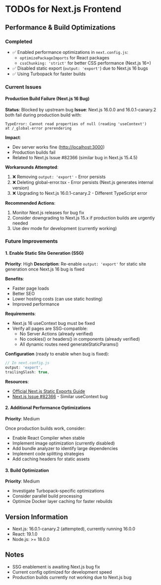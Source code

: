 # TODOs for Next.js Frontend

## Performance & Build Optimizations

### Completed
- ✅ Enabled performance optimizations in `next.config.js`:
  - `optimizePackageImports` for React packages
  - `cssChunking: 'strict'` for better CSS performance (Next.js 16+)
- ✅ Disabled static export (`output: 'export'`) due to Next.js 16 bugs
- ✅ Using Turbopack for faster builds

### Current Issues

#### Production Build Failure (Next.js 16 Bug)
**Status**: Blocked by upstream bug
**Issue**: Next.js 16.0.0 and 16.0.1-canary.2 both fail during production build with:
```text
TypeError: Cannot read properties of null (reading 'useContext')
at /_global-error prerendering
```

**Impact**:
- Dev server works fine (<http://localhost:3000>)
- Production builds fail
- Related to Next.js Issue #82366 (similar bug in Next.js 15.4.5)

**Workarounds Attempted**:
1. ❌ Removing `output: 'export'` - Error persists
2. ❌ Deleting global-error.tsx - Error persists (Next.js generates internal version)
3. ❌ Upgrading to Next.js 16.0.1-canary.2 - Different TypeScript error

**Recommended Actions**:
1. Monitor Next.js releases for bug fix
2. Consider downgrading to Next.js 15.x if production builds are urgently needed
3. Use dev mode for development (currently working)

### Future Improvements

#### 1. Enable Static Site Generation (SSG)
**Priority**: High
**Description**: Re-enable `output: 'export'` for static site generation once Next.js 16 bug is fixed

**Benefits**:
- Faster page loads
- Better SEO
- Lower hosting costs (can use static hosting)
- Improved performance

**Requirements**:
- Next.js 16 useContext bug must be fixed
- Verify all pages are SSG-compatible:
  - No Server Actions (already verified)
  - No cookies() or headers() in components (already verified)
  - All dynamic routes need generateStaticParams()

**Configuration** (ready to enable when bug is fixed):
```javascript
// In next.config.js
output: 'export',
trailingSlash: true,
```

**Resources**:
- [Official Next.js Static Exports Guide](https://nextjs.org/docs/app/guides/static-exports)
- [Next.js Issue #82366](https://github.com/vercel/next.js/issues/82366) - Similar useContext bug

#### 2. Additional Performance Optimizations
**Priority**: Medium

Once production builds work, consider:
- Enable React Compiler when stable
- Implement image optimization (currently disabled)
- Add bundle analyzer to identify large dependencies
- Implement code splitting strategies
- Add caching headers for static assets

#### 3. Build Optimization
**Priority**: Medium

- Investigate Turbopack-specific optimizations
- Consider parallel build processing
- Optimize Docker layer caching for faster rebuilds

## Version Information
- Next.js: 16.0.1-canary.2 (attempted), currently running 16.0.0
- React: 19.1.0
- Node.js: >= 18.0.0

## Notes
- SSG enablement is awaiting Next.js bug fix
- Current config optimized for development speed
- Production builds currently not working due to Next.js bug
